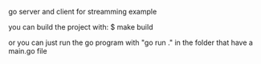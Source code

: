 go server and client for streamming example

you can build the project with:
$ make build

or you can just run the go program with
"go run ." in the folder that have a main.go file
